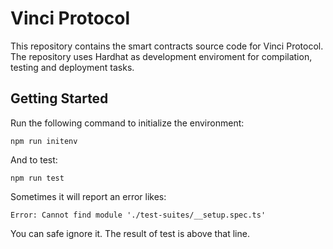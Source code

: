 # Vinci Protocol

This repository contains the smart contracts source code for Vinci Protocol. The repository uses Hardhat as development enviroment for compilation, testing and deployment tasks.

## Getting Started

Run the following command to initialize the environment:

`npm run initenv`

And to test:

`npm run test`

Sometimes it will report an error likes:

`Error: Cannot find module './test-suites/__setup.spec.ts'`

You can safe ignore it. The result of test is above that line.
